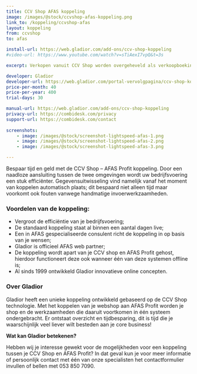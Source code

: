 ```yaml
---
title: CCV Shop AFAS koppeling
image: /images/@stock/ccvshop-afas-koppeling.png
link_to: /koppeling/ccvshop-afas
layout: koppeling
from: ccvshop
to: afas

install-url: https://web.gladior.com/add-ons/ccv-shop-koppeling
#video-url: https://www.youtube.com/watch?v=sTiAexI7vpQ&t=3s

excerpt: Verkopen vanuit CCV Shop worden overgeheveld als verkoopboekingen in AFAS Profit. 

developer: Gladior  
developer-url: https://web.gladior.com/portal-vervolgpagina/ccv-shop-koppeling
price-per-month: 40
price-per-year: 400
trial-days: 30

manual-url: https://web.gladior.com/add-ons/ccv-shop-koppeling
privacy-url: https://combidesk.com/privacy
support-url: https://combidesk.com/contact
      
screenshots:
    - image: /images/@stock/screenshot-lightspeed-afas-1.png
    - image: /images/@stock/screenshot-lightspeed-afas-2.png
    - image: /images/@stock/screenshot-lightspeed-afas-3.png

---
```


Bespaar tijd en geld met de CCV Shop – AFAS Profit koppeling. Door een naadloze aansluiting tussen de twee omgevingen wordt uw bedrijfsvoering een stuk efficiënter. Gegevensuitwisseling vind namelijk vanaf het moment van koppelen automatisch plaats; dit bespaard niet alleen tijd maar voorkomt ook fouten vanwege handmatige invoerwerkzaamheden.

### Voordelen van de koppeling:
* Vergroot de efficiëntie van je bedrijfsvoering;
* De standaard koppeling staat al binnen een aantal dagen live;
* Een in AFAS gespecialiseerde consulent richt de koppeling in op basis van je wensen;
* Gladior is officieel AFAS web partner;
* De koppeling wordt apart van je CCV shop en AFAS Profit gehost, hierdoor functioneert deze ook wanneer één van deze systemen offline is;
* Al sinds 1999 ontwikkeld Gladior innovatieve online concepten. 

### Over Gladior
Gladior heeft een unieke koppeling ontwikkeld gebaseerd op de CCV Shop technologie. Met het koppelen van je webshop aan AFAS Profit worden je shop en de werkzaamheden die daaruit voortkomen in één systeem ondergebracht. Er ontstaat overzicht en tijdbesparing, dit is tijd die je waarschijnlijk veel liever wilt besteden aan je core business! 

__Wat kan Gladior betekenen?__ 

Hebben wij je interesse gewekt voor de mogelijkheden voor een koppeling tussen je CCV Shop en AFAS Profit? In dat geval kun je voor meer informatie of persoonlijk contact met één van onze specialisten het contactformulier invullen of bellen met 053 850 7090.
